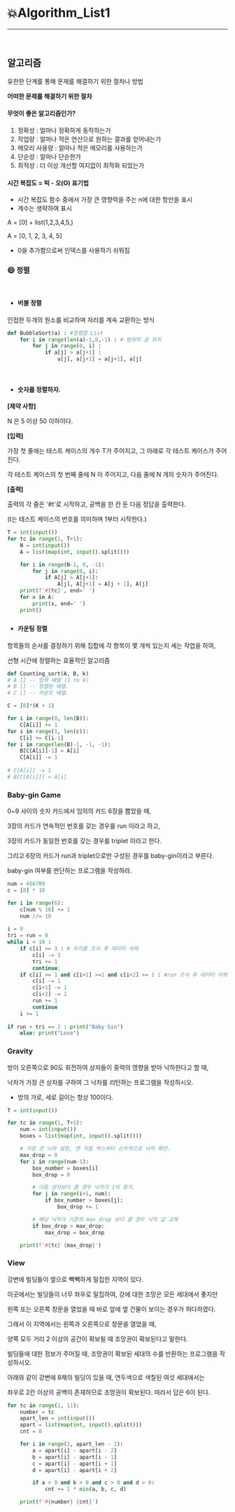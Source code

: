 # :boom:Algorithm_List1

---

​																			

## 알고리즘 

유한한 단계를 통해 문제를 해결하기 위한 절차나 방법

**어떠한 문제를 해결하기 위한 절차**



#### 	무엇이 좋은 알고리즘인가?

1.  정확성 : 얼마나 정확하게 동작하는가
2. 작업량 : 얼마나 적은 연산으로 원하는 결과를 얻어내는가
3. 메모리 사용량 : 얼마나 적은 메모리를 사용하는가
4. 단순성 : 얼마나 단순한가
5. 최적성 : 더 이상 개선할 여지없이 최적화 되었는가



#### 	시간 복잡도 = 빅 - 오(O) 표기법

- 시간 복잡도 함수 중에서 가장 큰 영향력을 주는 n에 대한 항만을 표시
- 계수는 생략하여 표시





A = [0] + list(1,2,3,4,5,)

A = [0, 1, 2, 3, 4, 5]

- 0을 추가함으로써 인덱스를 사용하기 쉬워짐



### :smile: 정렬

​																	

- #### 버블 정렬

인접한 두개의 원소를 비교하며 자리를 계속 교환하는 방식

```python
def BubbleSort(a) : #정렬할 List
    for i in range(len(a)-1,0,-1) : # 범위의 끝 위치
        for j in range(0, i) :
            if a[j] > a[j+1] :
                a[j], a[j+1] = a[j+1], a[j]
```

​																

- #### 숫자를 정렬하자.			

**[제약 사항]**

N 은 5 이상 50 이하이다.


**[입력]**

가장 첫 줄에는 테스트 케이스의 개수 T가 주어지고, 그 아래로 각 테스트 케이스가 주어진다.

각 테스트 케이스의 첫 번째 줄에 N 이 주어지고, 다음 줄에 N 개의 숫자가 주어진다.


**[출력]**

출력의 각 줄은 '#t'로 시작하고, 공백을 한 칸 둔 다음 정답을 출력한다.

(t는 테스트 케이스의 번호를 의미하며 1부터 시작한다.)		

```python
T = int(input())
for tc in range(1, T+1):
    N = int(input())
    A = list(map(int, input().split()))

    for i in range(N-1, 0, -1):
        for j in range(0, i):
            if A[j] > A[j+1]:
                A[j], A[j+1] = A[j + 1], A[j]
    print(f'#{tc}', end=' ')
    for x in A:
        print(x, end=' ')
    print()
```

##### 																					

- #### 카운팅 정렬

항목들의 순서를 결정하기 위해 집합에 각 항목이 몇 개씩 있는지 세는 작업을 하여, 

선형 시간에 정렬하는 효율적인 알고리즘

```python
def Counting_sort(A, B, k)
# A [] -- 입력 배열 (1 to k)
# B [] -- 정렬된 배열.
# C [] -- 카운트 배열.

C = [0]*(K + 1)

for i in range(0, len(B)):
    C[A[i]] += 1
for i in range(1, len(c)):
    C[i] += C[i-1]
for i in range(len(B)-1, -1, -1):
    B[C[A[i]]-1] = A[i]
    C[A[i]] -= 1
    
# C[A[i]] -= 1
# B[C[A[i]]] = A[i]
```



### 	Baby-gin Game

0~9 사이의 숫자 카드에서 임의의 카드 6장을 뽑았을 때, 

3장의 카드가 연속적인 번호를 갖는 경우를 run 이라고 하고, 

3장의 카드가 동일한 번호를 갖는 경우를 triplet 이라고 한다.

그리고 6장의 카드가 run과 triplet으로만 구성된 경우를 baby-gin이라고 부른다.

baby-gin 여부를 판단하는 프로그램을 작성하라.



```python
num = 456789
c = [0] * 10

for i in range(6):
    c[num % 10] += 1
    num //= 10
    
i = 0
tri = run = 0
while i < 10 :
    if c[i] >= 3 : # 트리플 조사 후 데이터 삭제
        c[i] -= 3
        tri += 1
        continue;
    if c[i] >= 1 and c[i+1] >=1 and c[i+2] >= 1 : #run 조사 후 데이터 삭제
        c[i] -= 1
        c[i+1] -= 1
        c[i+2] -= 1
        run += 1
        continue
    i += 1
    
if run + tri == 2 : print("Baby Gin")
    else: print("Lose")
```





### 	Gravity

방이 오른쪽으로 90도 회전하여 상자들이 중력의 영향을 받아 낙하한다고 할 때, 

낙차가 가장 큰 상자를 구하여 그 낙차를 리턴하는 프로그램을 작성하시오.

- 방의 가로, 세로 길이는 항상 100이다.



```python
T = int(input())

for tc in range(1, T+1):
    num = int(input())
    boxes = list(map(int, input().split()))

    # 가장 큰 낙차 설정, 맨 처음 박스부터 순차적으로 낙차 확인.
    max_drop = 0
    for i in range(num-1):
        box_number = boxes[i]
        box_drop = 0

        # 다음 상자보다 클 경우 낙차가 1씩 증가.
        for j in range(i+1, num):
            if box_number > boxes[j]:
                box_drop += 1

        # 해당 낙차가 기존의 max_drop 보다 클 경우 낙차 값 교체
        if box_drop > max_drop:
            max_drop = box_drop

    print(f'#{tc} {max_drop}')
```







### 	View

강변에 빌딩들이 옆으로 빽빽하게 밀집한 지역이 있다.

이곳에서는 빌딩들이 너무 좌우로 밀집하여, 강에 대한 조망은 모든 세대에서 좋지만 

왼쪽 또는 오른쪽 창문을 열었을 때 바로 앞에 옆 건물이 보이는 경우가 허다하였다.

그래서 이 지역에서는 왼쪽과 오른쪽으로 창문을 열었을 때, 

양쪽 모두 거리 2 이상의 공간이 확보될 때 조망권이 확보된다고 말한다.

빌딩들에 대한 정보가 주어질 때, 조망권이 확보된 세대의 수를 반환하는 프로그램을 작성하시오.

아래와 같이 강변에 8채의 빌딩이 있을 때, 연두색으로 색칠된 여섯 세대에서는 

좌우로 2칸 이상의 공백이 존재하므로 조망권이 확보된다. 따라서 답은 6이 된다.



```python
for tc in range(1, 11):
    number = tc
    apart_len = int(input())
    apart = list(map(int, input().split()))
    cnt = 0

    for i in range(2, apart_len - 2):
        a = apart[i] - apart[i - 2]
        b = apart[i] - apart[i - 1]
        c = apart[i] - apart[i + 1]
        d = apart[i] - apart[i + 2]

        if a > 0 and b > 0 and c > 0 and d > 0:
            cnt += 1 * min(a, b, c, d)

    print(f'#{number} {cnt}')
```

